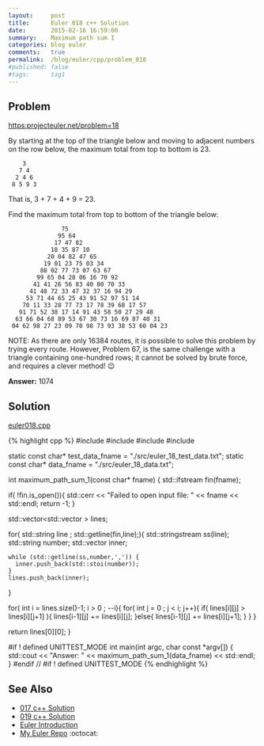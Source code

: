 ```yaml
---
layout:     post
title:      Euler 018 c++ Solution
date:       2015-02-16 16:59:00
summary:    Maximum path sum I
categories: blog euler
comments:   true
permalink:  /blog/euler/cpp/problem_018
#published: false
#tags:      tag1
---
```


## Problem

[https:projecteuler.net/problem=18](https:projecteuler.net/problem=18)

By starting at the top of the triangle below and moving to adjacent numbers
on the row below, the maximum total from top to bottom is 23.

```
    3
   7 4
  2 4 6
 8 5 9 3
```
 That is, 3 + 7 + 4 + 9 = 23.

Find the maximum total from top to bottom of the triangle below:

```
               75
              95 64
             17 47 82
            18 35 87 10
           20 04 82 47 65
          19 01 23 75 03 34
         88 02 77 73 07 63 67
        99 65 04 28 06 16 70 92
       41 41 26 56 83 40 80 70 33
      41 48 72 33 47 32 37 16 94 29
     53 71 44 65 25 43 91 52 97 51 14
    70 11 33 28 77 73 17 78 39 68 17 57
   91 71 52 38 17 14 91 43 58 50 27 29 48
  63 66 04 68 89 53 67 30 73 16 69 87 40 31
 04 62 98 27 23 09 70 98 73 93 38 53 60 04 23
```

NOTE: As there are only 16384 routes, it is possible to solve this problem by trying every route. However, Problem 67, is the same challenge with a triangle containing one-hundred rows; it cannot be solved by brute force, and requires a clever method! :wink:

**Answer:** 1074

## Solution

[euler018.cpp](https://github.com/tvarley/euler/blob/master/cpp/src/euler018.cpp)

{% highlight cpp %}
#include <iostream>
#include <fstream>
#include <sstream>
#include <vector>

static const char* test_data_fname = "./src/euler_18_test_data.txt";
static const char* data_fname = "./src/euler_18_data.txt";

int maximum_path_sum_1(const char* fname)
{
  std::ifstream fin(fname);

  if( !fin.is_open()){
    std::cerr << "Failed to open input file: " << fname << std::endl;
    return -1;
  }

  std::vector<std::vector<int> > lines;

  for( std::string line ; std::getline(fin,line);){
    std::stringstream ss(line);
    std::string number;
    std::vector<int> inner;

    while (std::getline(ss,number,',')) {
      inner.push_back(std::stoi(number));
    }
    lines.push_back(inner);
  }

  for( int i = lines.size()-1; i > 0 ; --i){
    for( int j = 0 ; j < i; j++){
      if( lines[i][j] > lines[i][j+1] ){
        lines[i-1][j] += lines[i][j];
      }else{
        lines[i-1][j] += lines[i][j+1];
      }
    }
  }

  return lines[0][0];
}

#if ! defined UNITTEST_MODE
int main(int argc, char const *argv[])
{
  std::cout << "Answer: " << maximum_path_sum_1(data_fname) << std::endl;
}
#endif // #if ! defined UNITTEST_MODE
{% endhighlight %}

## See Also
* [017 c++ Solution]({{site.baseurl}}/blog/euler/cpp/problem_017)
* [019 c++ Solution]({{site.baseurl}}/blog/euler/cpp/problem_019)
* [Euler Introduction]({{site.baseurl}}/blog/euler/introduction)
* [My Euler Repo](https://github.com/tvarley/euler) :octocat:
